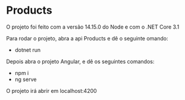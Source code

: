 # Products
O projeto foi feito com a versão 14.15.0 do Node e com o .NET Core 3.1

Para rodar o projeto, abra a api Products e dê o seguinte omando:
- dotnet run

Depois abra o projeto Angular, e dê os seguintes comandos:
- npm i
- ng serve

O projeto irá abrir em localhost:4200
